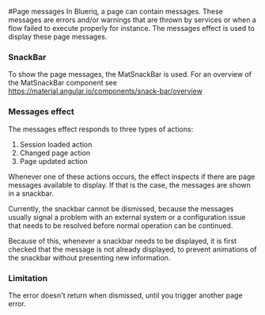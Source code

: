 #Page messages
In Blueriq, a page can contain messages. These messages are errors and/or warnings that are thrown by services or when
a flow failed to execute properly for instance. The messages effect is used to display these page messages.
 
### SnackBar
To show the page messages, the MatSnackBar is used. For an overview of the MatSnackBar component see 
https://material.angular.io/components/snack-bar/overview

### Messages effect
The messages effect responds to three types of actions:
1. Session loaded action
2. Changed page action
3. Page updated action

Whenever one of these actions occurs, the effect inspects if there are page messages available to display.
If that is the case, the messages are shown in a snackbar.

Currently, the snackbar cannot be dismissed, because the messages usually signal a problem with an external
system or a configuration issue that needs to be resolved before normal operation can be continued.
 
Because of this, whenever a snackbar needs to be displayed, it is first checked that the message is not already
displayed, to prevent animations of the snackbar without presenting new information.

### Limitation
The error doesn't return when dismissed, until you trigger another page error.
